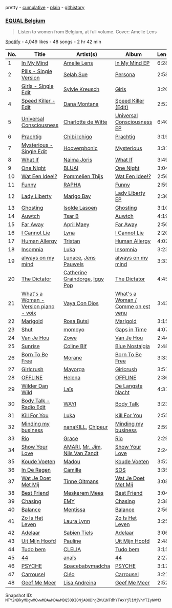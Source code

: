 pretty - [cumulative](/playlists/cumulative/37i9dQZF1DX5YBM9tRiBVF.md) - [plain](/playlists/plain/37i9dQZF1DX5YBM9tRiBVF) - [githistory](https://github.githistory.xyz/mackorone/spotify-playlist-archive/blob/main/playlists/plain/37i9dQZF1DX5YBM9tRiBVF)

### [EQUAL Belgium](https://open.spotify.com/playlist/37i9dQZF1DX5YBM9tRiBVF)

> Listen to women from Belgium, at full volume\. Cover: Amelie Lens

[Spotify](https://open.spotify.com/user/spotify) - 4,049 likes - 48 songs - 2 hr 42 min

| No. | Title | Artist(s) | Album | Length |
|---|---|---|---|---|
| 1 | [In My Mind](https://open.spotify.com/track/5UAtcDuXrfjU2jUtnEtYMZ) | [Amelie Lens](https://open.spotify.com/artist/5Ho1vKl1Uz8bJlk4vbmvmf) | [In My Mind EP](https://open.spotify.com/album/0VkR9gcSHuF8jbxsc3SCsp) | 6:28 |
| 2 | [Pills \- Single Version](https://open.spotify.com/track/4neemHWUCgwpgsWKkFhutm) | [Selah Sue](https://open.spotify.com/artist/5Oc4knEQaid8K7AFqO5lHu) | [Persona](https://open.spotify.com/album/5EilDjxUUvRqY1iPoX23ix) | 2:58 |
| 3 | [Girls \- Single Edit](https://open.spotify.com/track/2LwNOv9B1vItliaWMctLTV) | [Sylvie Kreusch](https://open.spotify.com/artist/11T0XSkxSB5KUPTe8P8BOl) | [Girls](https://open.spotify.com/album/78WCWfiENQYykDoDGNoeJQ) | 3:20 |
| 4 | [Speed Killer \- Edit](https://open.spotify.com/track/4mt7rp96iPGeplxtHpXtj2) | [Dana Montana](https://open.spotify.com/artist/1PMccQNTT2JedmH7SXMT9z) | [Speed Killer \(Edit\)](https://open.spotify.com/album/6zoS4HQllcIbmb9gSCZHF1) | 2:52 |
| 5 | [Universal Consciousness](https://open.spotify.com/track/6cKTcheUC3OHDMI8QMKp08) | [Charlotte de Witte](https://open.spotify.com/artist/1lJhME1ZpzsEa5M0wW6Mso) | [Universal Consciousness EP](https://open.spotify.com/album/4hLx8gxka0a3rYc2sBN3fQ) | 6:40 |
| 6 | [Prachtig](https://open.spotify.com/track/0JbG4ivCclTqryviLVpxgX) | [Chibi Ichigo](https://open.spotify.com/artist/0eARdjFMVY4Z92QEzM7dgN) | [Prachtig](https://open.spotify.com/album/12yfjfp7Q0iGt2v1AKSLkk) | 3:19 |
| 7 | [Mysterious \- Single Edit](https://open.spotify.com/track/12zNgr6WkXcqBcWbtx1b2c) | [Hooverphonic](https://open.spotify.com/artist/5EP020iZcwBqHRnJftibXX) | [Mysterious](https://open.spotify.com/album/3THwWaHa4FBalAgFjmyo9E) | 3:31 |
| 8 | [What If](https://open.spotify.com/track/5Zmiqr7aXEghkWp3wa7iok) | [Naima Joris](https://open.spotify.com/artist/3eSHHprsyLcEwQUYwAAWmw) | [What If](https://open.spotify.com/album/70QXq4AyRHATXulbaViA7x) | 3:49 |
| 9 | [One Night](https://open.spotify.com/track/3nURBPcUScGkmWUwN6MCHz) | [BLUAI](https://open.spotify.com/artist/5CJhBRBaE9MaWfPwcg2WbF) | [One Night](https://open.spotify.com/album/4exvSp8rC9QnO4crDaMTyw) | 3:04 |
| 10 | [Wat Een Idee!?](https://open.spotify.com/track/5T6gL9FrOwD6bNYFsy4twf) | [Pommelien Thijs](https://open.spotify.com/artist/3zGV7t4BDmYZBLVA24487b) | [Wat Een Idee!?](https://open.spotify.com/album/5ZcVyE0CK31wXs4Tr1NeN8) | 2:56 |
| 11 | [Funny](https://open.spotify.com/track/01TtAcUqyLCRBZq4ZZiQWS) | [RAPHA](https://open.spotify.com/artist/17BfKBemmMGO5ZAK25wraW) | [Funny](https://open.spotify.com/album/2cKvKmiLx6iyPB1Gm033jR) | 2:59 |
| 12 | [Lady Liberty](https://open.spotify.com/track/3VGXIrarVcvNoC9NqRArlq) | [Marigo Bay](https://open.spotify.com/artist/59E09Es8P8Kj2ANWsqS6h3) | [Lady Liberty EP](https://open.spotify.com/album/2sPwvqiFcEcZKDT64MkbR3) | 2:36 |
| 13 | [Ghosting](https://open.spotify.com/track/710SlYWkwLqMyqPYHa0cBq) | [Isolde Lasoen](https://open.spotify.com/artist/69LIgTfuoQOAiE5wbqkMci) | [Ghosting](https://open.spotify.com/album/5RHfT3zPjzR5FDRxJrVRud) | 3:10 |
| 14 | [Auwtch](https://open.spotify.com/track/1HNcLytcWcbnn4xz63hBw8) | [Tsar B](https://open.spotify.com/artist/4iH079WFvkBukHz8JgiOp3) | [Auwtch](https://open.spotify.com/album/2M51uINiDAzBZ32qKj837q) | 4:19 |
| 15 | [Far Away](https://open.spotify.com/track/4jh5mtoQoRnQQK9r1m7q0T) | [April Maey](https://open.spotify.com/artist/0CyVkXQydhAi8gPILbXb99) | [Far Away](https://open.spotify.com/album/2v7MnntPYk1GeOldtpAJ4J) | 2:50 |
| 16 | [I Cannot Lie](https://open.spotify.com/track/5ybkjlxpxFELjNg9UgN9MH) | [Lyna](https://open.spotify.com/artist/6T83nWN9QZR1Abip1bMcVV) | [I Cannot Lie](https://open.spotify.com/album/2Z7105A0u33RzdNtWXCDwP) | 2:20 |
| 17 | [Human Allergy](https://open.spotify.com/track/0xind8iBoPZpKsZOyTFi3A) | [Tristan](https://open.spotify.com/artist/2Mv66D4QHzg4knZjy1wbHW) | [Human Allergy](https://open.spotify.com/album/1HcEpv1yIcjIDgaCgZQSL0) | 4:02 |
| 18 | [Insomnia](https://open.spotify.com/track/3U4Iw0HIxAU1dnQovOAFbJ) | [Luka](https://open.spotify.com/artist/6WBbsJlHIOOowphog0nNzy) | [Insomnia](https://open.spotify.com/album/2O7c8e5lIKeLvXZCWSGHcN) | 3:23 |
| 19 | [always on my mind](https://open.spotify.com/track/1mI5m3VOqGHn7dspaAbJBk) | [Lunace](https://open.spotify.com/artist/5U8bVQaRanq5zSEcFT1inx), [Jens Pauwels](https://open.spotify.com/artist/6qUkE58DoSe6Oi84Zm7quv) | [always on my mind](https://open.spotify.com/album/3a6Rt8kXVazOv1zra0Pz8L) | 3:33 |
| 20 | [The Dictator](https://open.spotify.com/track/4oTpPvKIgu1erI6yCxfnhh) | [Catherine Graindorge](https://open.spotify.com/artist/5iqpZ9ybJy7ERVcWwBIPXQ), [Iggy Pop](https://open.spotify.com/artist/33EUXrFKGjpUSGacqEHhU4) | [The Dictator](https://open.spotify.com/album/6uUjKtXEyeTAB49DKY8fuX) | 4:45 |
| 21 | [What's a Woman \- Version piano \- voix](https://open.spotify.com/track/3pwP1olwUCFeZ9blwZHZRp) | [Vaya Con Dios](https://open.spotify.com/artist/0ODWsmNXtn928qhhEn87C8) | [What's a Woman / Comme on est venu](https://open.spotify.com/album/0wEoIUUstGEIf5Aa4DKK6R) | 3:43 |
| 22 | [Marigold](https://open.spotify.com/track/6MtqBUA9Ik009LWLpjxtMV) | [Rosa Butsi](https://open.spotify.com/artist/2tcIUL0ZNEo2gnrBzNBz3L) | [Marigold](https://open.spotify.com/album/4FPjqpWnanb7FhG1ZnIe24) | 3:15 |
| 23 | [Shut](https://open.spotify.com/track/3sI1FvE1KdgbjWFp8sonmS) | [momoyo](https://open.spotify.com/artist/01hxczOKxBEeXGsdqhfp9o) | [Gaps in Time](https://open.spotify.com/album/7nBbaLiJW8i5U4rNR1vZz3) | 4:07 |
| 24 | [Van Je Hou](https://open.spotify.com/track/2fl0vTGt4eJPVFXHkkO7gj) | [Zowe](https://open.spotify.com/artist/081PbATpIl62Di7Q14r0jZ) | [Van Je Hou](https://open.spotify.com/album/6yWQQN4QRB7mAOjlRrwQvt) | 2:44 |
| 25 | [Sunrise](https://open.spotify.com/track/3hS2ngCEIdclQLO8NOzFiP) | [Coline Blf](https://open.spotify.com/artist/1XDyP487Btx5DKzhE2jNjT) | [Blue Nostalgia](https://open.spotify.com/album/5TeavidOdkHjDuOBiq5bwn) | 2:48 |
| 26 | [Born To Be Free](https://open.spotify.com/track/1qRCrMS85nSefHTvA6M3bX) | [Morane](https://open.spotify.com/artist/6UaAGwEkZDSzBtMbfPcDeB) | [Born To Be Free](https://open.spotify.com/album/3nkJMSAytwn7NlaSczlHX8) | 3:33 |
| 27 | [Girlcrush](https://open.spotify.com/track/6SsRbJe0yHJosL8pWi7cHY) | [Mayorga](https://open.spotify.com/artist/5AyhF5G3hX20eu1ONPW3j6) | [Girlcrush](https://open.spotify.com/album/0DTzXl9tydjggLzRUG02FO) | 3:51 |
| 28 | [OFFLINE](https://open.spotify.com/track/59ExSqEN5CIPJ7tib4uvT4) | [Helena](https://open.spotify.com/artist/0DzJCAPkiuE5iQRlgQib5R) | [OFFLINE](https://open.spotify.com/album/74UvPUmQXynRUKBCkdcIev) | 2:36 |
| 29 | [Wilder Dan Wild](https://open.spotify.com/track/0M3ySZ86tRp0FXhnYrDCav) | [Laïs](https://open.spotify.com/artist/7m63iuojSjbH01e3iLMhxO) | [De Langste Nacht](https://open.spotify.com/album/37t0PEYWLMQnw9cWkmhK8K) | 4:31 |
| 30 | [Body Talk \- Radio Edit](https://open.spotify.com/track/4WWUqSMsbMTDctmFvQCQuF) | [WAYI](https://open.spotify.com/artist/6CbMqrM714vGa77HxOKoHI) | [Body Talk](https://open.spotify.com/album/4Wyttse2O3m9rhTyFCq2ir) | 3:23 |
| 31 | [Kill For You](https://open.spotify.com/track/5elFCIVXGp5fPEP435AIY6) | [Luka](https://open.spotify.com/artist/6WBbsJlHIOOowphog0nNzy) | [Kill For You](https://open.spotify.com/album/4cOXBXHfwCakT2GUd8RuO3) | 2:55 |
| 32 | [Minding my business](https://open.spotify.com/track/4DECoAPGjLBvxo2hFnWWio) | [nanaKILL](https://open.spotify.com/artist/1i7OEuaR2fiVK1C5KBQKfe), [Chipeur](https://open.spotify.com/artist/1KihDIpX6APcSFJPkhxmG9) | [Minding my business](https://open.spotify.com/album/1AGsdXxDE5ogOqk328TSOu) | 2:59 |
| 33 | [Rio](https://open.spotify.com/track/4g9dsiC7LLEA1ttJQAk626) | [Grace](https://open.spotify.com/artist/3GKpXtb9Zb3QvDg9uzNi98) | [Rio](https://open.spotify.com/album/61E21CgOIc1sC02iHy15u7) | 2:29 |
| 34 | [Show Your Love](https://open.spotify.com/track/0WKAxUAuhG6W8fAzXyZOjf) | [AMARI](https://open.spotify.com/artist/2UJ9tfT0cOFGo1FljX1vwM), [Mr\. Jim](https://open.spotify.com/artist/7oOLkipOxOdff7H1CwNBcZ), [Nils Van Zandt](https://open.spotify.com/artist/5Stz8LetjJ6OBHOZKuPrPj) | [Show Your Love](https://open.spotify.com/album/5kiLXdF1rem3OTdCEhHQaJ) | 2:24 |
| 35 | [Koude Voeten](https://open.spotify.com/track/2rkNdXahGDul5KbwOOWwgY) | [Madou](https://open.spotify.com/artist/5LHkXGZndRebUjbJqvMQyN) | [Koude Voeten](https://open.spotify.com/album/5q4WZZ4Ng3UhdiMzQdgjE9) | 3:52 |
| 36 | [In De Regen](https://open.spotify.com/track/2RUzYz3EqkJxpPQPehdxha) | [Camille](https://open.spotify.com/artist/2aV2tpJtR55vg19SxBJvNs) | [SOS](https://open.spotify.com/album/34s3r2WEBHHFpeivyjsXac) | 3:35 |
| 37 | [Wat Je Doet Met Mij](https://open.spotify.com/track/0fOEOXf60rzgA13bi704Xp) | [Tinne Oltmans](https://open.spotify.com/artist/0X1OM24THI0h4jXIaSZvGF) | [Wat Je Doet Met Mij](https://open.spotify.com/album/25dxNo9Zj3qaC2kXkSxqF4) | 3:08 |
| 38 | [Best Friend](https://open.spotify.com/track/3Tgw8MO3QaOKrSovX93OoT) | [Meskerem Mees](https://open.spotify.com/artist/4J4onnX6YLSq64T376Fg7Q) | [Best Friend](https://open.spotify.com/album/7DJoUssMTS1AkOfi2BUiiW) | 3:04 |
| 39 | [Chasing](https://open.spotify.com/track/7sGKEO3p8Bcr83ije4BoFK) | [EMY](https://open.spotify.com/artist/60fG6DGeN38kRBsBaokPNG) | [Chasing](https://open.spotify.com/album/3mNWyf9QBXfnuXJCYeImt1) | 2:38 |
| 40 | [Balance](https://open.spotify.com/track/7hMSysDmiuzDmecbl2ba5u) | [Mentissa](https://open.spotify.com/artist/0cb0p26TbAeBeekZHfxWlS) | [Balance](https://open.spotify.com/album/3VfITgUbE2jcmEPelaejwz) | 2:56 |
| 41 | [Zo Is Het Leven](https://open.spotify.com/track/1vUoMjpsInjrvQA9DeFhMu) | [Laura Lynn](https://open.spotify.com/artist/5v1n40JSt183xWxcHYj4Or) | [Zo Is Het Leven](https://open.spotify.com/album/7EhYClVXe68DoYr2XBv2Tx) | 3:25 |
| 42 | [Adelaar](https://open.spotify.com/track/3RUITOnn6ejzTaZVLHIqTu) | [Sabien Tiels](https://open.spotify.com/artist/7p0vcwWuuNIgMQvaYkgiRG) | [Adelaar](https://open.spotify.com/album/3ZxRtJRA46CtgIddDJhvQa) | 3:06 |
| 43 | [Uit Mijn Hoofd](https://open.spotify.com/track/2RHbwWdj7mVUhJRxlTG6iq) | [Pauline](https://open.spotify.com/artist/4p13MevTYMG2CbQ9SGH5li) | [Uit Mijn Hoofd](https://open.spotify.com/album/6RPTKxEHOGAhXiZafLb3v8) | 2:48 |
| 44 | [Tudo bem](https://open.spotify.com/track/2L8uyJZ2NfpapRrtDtzs8m) | [CLELIA](https://open.spotify.com/artist/5LJ4MsRE3dUFRhPzo9NqDt) | [Tudo bem](https://open.spotify.com/album/0RN7qf63m2AKqU2NZX6Ikh) | 3:15 |
| 45 | [44](https://open.spotify.com/track/6NvRgXmv4wGt3mYMrFPHLP) | [anaïs](https://open.spotify.com/artist/5uT4SmzhWTYv1iia2BFnVQ) | [44](https://open.spotify.com/album/3ZJqcoFZqOg5WQ1k7y3b3G) | 2:27 |
| 46 | [PSYCHE](https://open.spotify.com/track/1FBWjmbVxqqA0pdBJ6z67R) | [Spacebabymadcha](https://open.spotify.com/artist/4Twtl8sz0ceeOrdXmglVpa) | [PSYCHE](https://open.spotify.com/album/5LKrtVuVHCq6jwjSsBMjaL) | 3:12 |
| 47 | [Carrousel](https://open.spotify.com/track/6V74bDeEQb1rKfIhw3aR3a) | [Cléo](https://open.spotify.com/artist/3RCkmrHVYnB1H8TVFplVuz) | [Carrousel](https://open.spotify.com/album/0PyExDfbXkUKGNSLQc8Kw0) | 3:21 |
| 48 | [Geef Me Meer](https://open.spotify.com/track/3Y74ETV0Lgb1u0nUvKooUU) | [Lisa Andreina](https://open.spotify.com/artist/3SXDt6zjy0LW44yvEWyPEL) | [Geef Me Meer](https://open.spotify.com/album/1llqS2zzNspwtbRKemp9eb) | 2:52 |

Snapshot ID: `MTY2NDkyMDgwMCwwMDAwMDAwMDQ5ODI0NjA0ODhjZWU1NTdhYTAxYjliMjVhYTIyNWM3`
